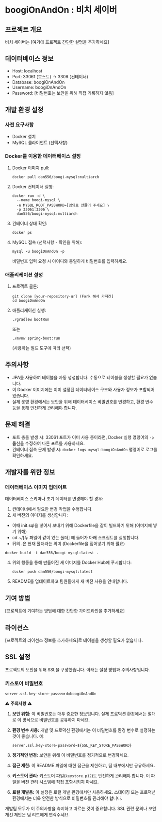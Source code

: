 # boogiOnAndOn : 비치 세이버

## 프로젝트 개요
비치 세이버는 [여기에 프로젝트 간단한 설명을 추가하세요]

## 데이터베이스 정보
- Host: localhost
- Port: 33061 (호스트) -> 3306 (컨테이너)
- Database: boogiOnAndOn
- Username: boogiOnAndOn
- Password: [비밀번호는 보안을 위해 직접 기록하지 않음]

## 개발 환경 설정

### 사전 요구사항
- Docker 설치
- MySQL 클라이언트 (선택사항)

### Docker를 이용한 데이터베이스 설정

1. Docker 이미지 pull:
   ```
   docker pull dan556/boogi-mysql:multiarch
   ```

2. Docker 컨테이너 실행:
   ```
   docker run -d \
     --name boogi-mysql \
     -e MYSQL_ROOT_PASSWORD=[임의로 만들어 주세요] \
     -p 33061:3306 \
     dan556/boogi-mysql:multiarch
   ```

3. 컨테이너 상태 확인:
   ```
   docker ps
   ```

4. MySQL 접속 (선택사항 - 확인을 위해):
   ```
   mysql -u boogiOnAndOn -p
   ```
   비밀번호 입력 요청 시 아이디와 동일하게 비밀번호를 입력하세요.

### 애플리케이션 설정

1. 프로젝트 클론:
   ```
   git clone [your-repository-url (Fork 해서 가져간]
   cd boogiOnAndOn
   ```

2. 애플리케이션 실행:
   ```
   ./gradlew bootRun
   ```
   또는
   ```
   ./mvnw spring-boot:run
   ```
   (사용하는 빌드 도구에 따라 선택)

## 주의사항
- JPA를 사용하여 테이블을 자동 생성합니다. 수동으로 테이블을 생성할 필요가 없습니다.
- 이 Docker 이미지에는 이미 설정된 데이터베이스 구조와 사용자 정보가 포함되어 있습니다.
- 실제 운영 환경에서는 보안을 위해 데이터베이스 비밀번호를 변경하고, 환경 변수 등을 통해 안전하게 관리해야 합니다.

## 문제 해결
- 포트 충돌 발생 시:
  33061 포트가 이미 사용 중이라면, Docker 실행 명령어의 `-p` 옵션을 수정하여 다른 포트를 사용하세요.
- 컨테이너 접속 문제 발생 시:
  `docker logs mysql-boogiOnAndOn` 명령어로 로그를 확인하세요.

## 개발자를 위한 정보

### 데이터베이스 이미지 업데이트
데이터베이스 스키마나 초기 데이터를 변경해야 할 경우:
1. 컨테이너에서 필요한 변경 작업을 수행합니다.
2. 새 버전의 이미지를 생성합니다:
  - 이때 init.sql을 넣어서 보내기 위해 Dockerfile을 같이 빌드하기 위해 (이미지에 넣기 위해)
  - cd ~/[두 파일이 같이 있는 폴더] 에 들어가 아래 스크립트를 실행합니다.
  - 뒤의 .은 현재 폴더라는 의미 (Dockerfile을 집어넣기 위해 필요)
   ```
   docker build -t dan556/boogi-mysql:latest .
   ```
4. 위의 행동을 통해 만들어진 새 이미지를 Docker Hub에 푸시합니다:
   ```
   docker push dan556/boogi-mysql:latest
   ```
5. README를 업데이트하고 팀원들에게 새 버전 사용을 안내합니다.

## 기여 방법
[프로젝트에 기여하는 방법에 대한 간단한 가이드라인을 추가하세요]

## 라이선스
[프로젝트의 라이선스 정보를 추가하세요]로 테이블을 생성할 필요가 없습니다.

## SSL 설정

프로젝트의 보안을 위해 SSL을 구성했습니다. 아래는 설정 방법과 주의사항입니다.

### 키스토어 비밀번호

```properties
server.ssl.key-store-password=boogiOnAndOn
```

⚠️ **주의사항** ⚠️

1. **보안 위험:** 이 비밀번호는 매우 중요한 정보입니다. 실제 프로덕션 환경에서는 절대로 이 방식으로 비밀번호를 공유하지 마세요.

2. **환경 변수 사용:** 개발 및 프로덕션 환경에서는 이 비밀번호를 환경 변수로 설정하는 것이 좋습니다. 예:
   ```properties
   server.ssl.key-store-password=${SSL_KEY_STORE_PASSWORD}
   ```

3. **정기적인 변경:** 보안을 위해 이 비밀번호를 정기적으로 변경하세요.

4. **접근 제한:** 이 README 파일에 대한 접근을 제한하고, 팀 내부에서만 공유하세요.

5. **키스토어 관리:** 키스토어 파일(`keystore.p12`)도 안전하게 관리해야 합니다. 이 파일을 버전 관리 시스템에 직접 포함시키지 마세요.

6. **로컬 개발용:** 이 설정은 로컬 개발 환경에서만 사용하세요. 스테이징 또는 프로덕션 환경에서는 더욱 안전한 방식으로 비밀번호를 관리해야 합니다.

개발팀 모두가 이 주의사항을 숙지하고 따르는 것이 중요합니다. SSL 관련 문의나 보안 개선 제안은 팀 리드에게 연락주세요.